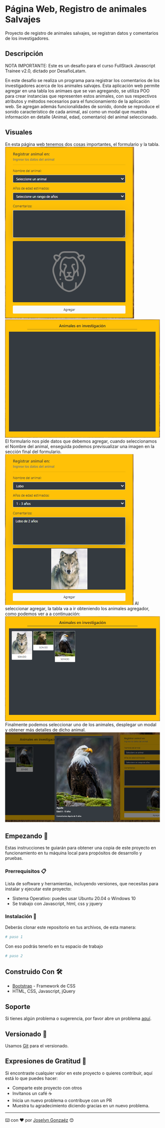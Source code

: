 # Página Web, Registro de animales Salvajes

Proyecto de registro de animales salvajes, se registran datos y comentarios de los investigadores.

## Descripción

NOTA IMPORTANTE: Este es un desafio para el curso FullStack Javascript Trainee v2.0, dictado por DesafioLatam.

En este desafio se realiza un programa para registrar los comentarios de los investigadores acerca de los animales salvajes. Esta aplicación web permite agregar en una tabla 
los animaes que se van agregando, se utiliza POO para crear instancias que representen estos animales, con sus respectivos atributos y métodos necesarios para el funcionamiento
de la aplicación web.
Se agregan además funcionalidades de sonido, donde se reproduce el sonido característico de cada animal, así como un modal que muestra información en detalle (Animal, edad, comentario) del animal seleccionado.

## Visuales

En esta página web tenemos dos cosas importantes, el formulario y la tabla. 
![Formulario](./assets/imgs/Sc1_formulario.png)
![Formulario](./assets/imgs/Sc2_tablavacia.png)
El formulario nos pide datos que debemos agregar, cuando seleccionamos el Nombre del animal, enseguida podemos previsualizar una imagen en la sección final del formulario.
![Formulario](./assets/imgs/Sc3_form2.png)
Al seleccionar agregar, la tabla va a ir obteniendo los animales agregador, como podemos ver a a continuación:
![Formulario](./assets/imgs/Sc4_tabla2.png)
Finalmente podemos seleccionar uno de los animales, desplegar un modal y obtener más detalles de dicho animal.
![Formulario](./assets/imgs/Sc5_modal.png)

## Empezando 🚀

Estas instrucciones te guiarán para obtener una copia de este proyecto en funcionamiento en tu máquina local para propósitos de desarrollo y pruebas.

### Prerrequisitos 📋

Lista de software y herramientas, incluyendo versiones, que necesitas para instalar y ejecutar este proyecto:

- Sistema Operativo: puedes usar Ubuntu 20.04 o Windows 10 
- Se trabajo con Javascript, html, css y jquery

### Instalación 🔧

Deberás clonar este repositorio en tus archivos, de esta manera:

```bash
# paso 1
```
Con eso podrás tenerlo en tu espacio de trabajo

```bash
# paso 2
```

## Construido Con 🛠️

- [Bootstrap](https://getbootstrap.com/) - Framework de CSS
- HTML, CSS, Javascript, jQuery

## Soporte

Si tienes algún problema o sugerencia, por favor abre un problema [aquí](https://github.com/your/project/issues).

## Versionado 📌

Usamos [Git](https://git-scm.com) para el versionado.

## Expresiones de Gratitud 🎁

Si encontraste cualquier valor en este proyecto o quieres contribuir, aquí está lo que puedes hacer:

- Comparte este proyecto con otros
- Invítanos un café ☕
- Inicia un nuevo problema o contribuye con un PR
- Muestra tu agradecimiento diciendo gracias en un nuevo problema.

---

⌨️ con ❤️ por [Joselyn Gonzaéz](https://github.com/jesbell) 😊
